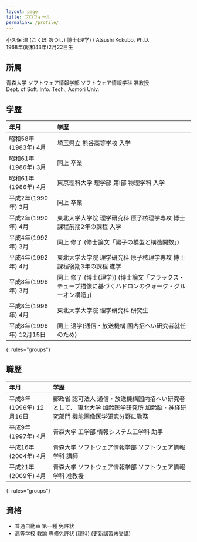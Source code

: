 ```yaml
---
layout: page
title: プロフィール
permalink: /profile/
---
```


小久保 温 (こくぼ あつし) 博士(理学) / Atsushi Kokubo, Ph.D.  
1968年(昭和43年)2月22日生

## 所属

青森大学 ソフトウェア情報学部 ソフトウェア情報学科 准教授  
Dept. of Soft. Info. Tech., Aomori Univ.

## 学歴

| 年月 | 学歴 |
|:----|:----|
| 昭和58年(1983年) 4月 | 埼玉県立 熊谷高等学校 入学 |
| 昭和61年(1986年) 3月 | 同上 卒業 |
| 昭和61年(1986年) 4月 | 東京理科大学 理学部 第I部 物理学科 入学 |
| 平成2年(1990年) 3月 | 同上 卒業 |
| 平成2年(1990年) 4月 | 東北大学大学院 理学研究科 原子核理学専攻 博士課程前期2年の課程 入学 |
| 平成4年(1992年) 3月 | 同上 修了 (修士論文「陽子の模型と構造関数」) |
| 平成4年(1992年) 4月 | 東北大学大学院 理学研究科 原子核理学専攻 博士課程後期3年の課程 進学 |
| 平成8年(1996年) 3月 | 同上 修了 (博士(理学)) (博士論文「フラックス・チューブ描像に基づくハドロンのクォーク・グルーオン構造」) |
| 平成8年(1996年) 4月 | 東北大学大学院 理学研究科 研究生 |
| 平成8年(1996年) 12月15日 | 同上 退学(通信・放送機構 国内招へい研究者就任のため) |
{: rules="groups"}


## 職歴

| 年月 | 学歴 |
|:----|:----|
|平成8年(1996年) 12月16日 | 郵政省 認可法人 通信・放送機構国内招へい研究者として、 東北大学 加齢医学研究所 加齢脳・神経研究部門 機能画像医学研究分野に勤務 |
| 平成9年(1997年)	 4月 | 青森大学 工学部 情報システム工学科 助手 |
| 平成16年(2004年) 4月 | 青森大学 ソフトウェア情報学部 ソフトウェア情報学科 講師 |
| 平成21年(2009年) 4月 | 青森大学 ソフトウェア情報学部 ソフトウェア情報学科 准教授 |
{: rules="groups"}

## 資格

* 普通自動車 第一種 免許状
* 高等学校 教諭 専修免許状 (理科) (更新講習未受講)